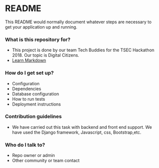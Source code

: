 # README #

This README would normally document whatever steps are necessary to get your application up and running.

### What is this repository for? ###

* This project is done by our team Tech Buddies for the TSEC Hackathon 2018. Our topic is Digital Citizens.
* [Learn Markdown](https://bitbucket.org/tutorials/markdowndemo)

### How do I get set up? ###

* Configuration
* Dependencies
* Database configuration
* How to run tests
* Deployment instructions

### Contribution guidelines ###

* We have carried out this task with backend and front end support. We have used the Django framework, Javascript, css, Bootstrap,etc.

### Who do I talk to? ###

* Repo owner or admin
* Other community or team contact
